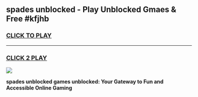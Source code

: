 
## spades unblocked - Play Unblocked Gmaes & Free #kfjhb
<h3>
<a href="https://news.freeplayer.one?title=spades_unblocked&ref=26F">CLICK TO PLAY</a></h3>
<hr>

<h3>
<a href="https://news.freeplayer.one?title=spades_unblocked&ref=26F">CLICK 2 PLAY</a>
  
</h3>

<a href="https://news.freeplayer.one?title=spades_unblocked&ref=26F/"><img src="https://clearcache.store/games.png"></a>


**spades unblocked games unblocked: Your Gateway to Fun and Accessible Online Gaming**
